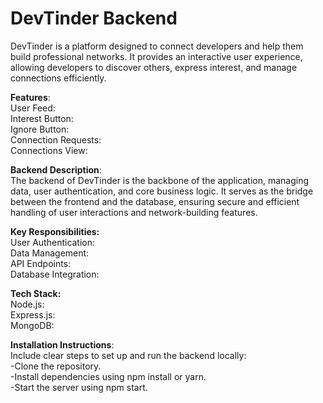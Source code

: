 # DevTinder Backend
DevTinder is a platform designed to connect developers and help them build professional networks. It provides an interactive user experience, allowing developers to discover others, express interest, and manage connections efficiently.

**Features**:\
User Feed: \
Interest Button: \
Ignore Button:\
Connection Requests: \
Connections View:

**Backend Description**:\
The backend of DevTinder is the backbone of the application, managing data, user authentication, and core business logic. It serves as the bridge between the frontend and the database, ensuring secure and efficient handling of user interactions and network-building features.

**Key Responsibilities:**\
User Authentication:\
Data Management:\
API Endpoints:\
Database Integration:

**Tech Stack:**\
Node.js: \
Express.js:\
MongoDB:

**Installation Instructions**:\
Include clear steps to set up and run the backend locally:\
-Clone the repository.\
-Install dependencies using npm install or yarn.\
-Start the server using npm start.
